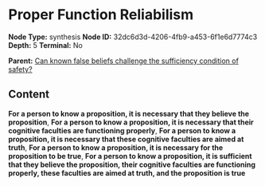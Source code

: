 # Proper Function Reliabilism

**Node Type:** synthesis
**Node ID:** 32dc6d3d-4206-4fb9-a453-6f1e6d7774c3
**Depth:** 5
**Terminal:** No

**Parent:** [Can known false beliefs challenge the sufficiency condition of safety?](can-known-false-beliefs-challenge-the-sufficiency-condition-of-safety-antithesis-610cff43-fa18-4171-a912-1c36209183cc.md)

## Content

**For a person to know a proposition, it is necessary that they believe the proposition**, **For a person to know a proposition, it is necessary that their cognitive faculties are functioning properly**, **For a person to know a proposition, it is necessary that these cognitive faculties are aimed at truth**, **For a person to know a proposition, it is necessary for the proposition to be true**, **For a person to know a proposition, it is sufficient that they believe the proposition, their cognitive faculties are functioning properly, these faculties are aimed at truth, and the proposition is true**

